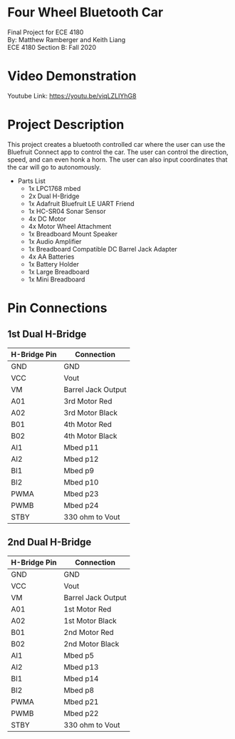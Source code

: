 # Four Wheel Bluetooth Car
Final Project for ECE 4180 <br>
By: Matthew Ramberger and Keith Liang <br>
ECE 4180 Section B: Fall 2020 <br>
# Video Demonstration
Youtube Link: https://youtu.be/viqLZLIYhG8
# Project Description
This project creates a bluetooth controlled car where the user can use the Bluefruit Connect app to control the car. The user can control the direction, speed, and can even honk a horn. The user can also input coordinates that the car will go to autonomously.
*   Parts List
    *   1x LPC1768 mbed
    *   2x Dual H-Bridge
    *   1x Adafruit Bluefruit LE UART Friend
    *   1x HC-SR04 Sonar Sensor
    *   4x DC Motor
    *   4x Motor Wheel Attachment
    *   1x Breadboard Mount Speaker
    *   1x Audio Amplifier
    *   1x Breadboard Compatible DC Barrel Jack Adapter
    *   4x AA Batteries
    *   1x Battery Holder
    *   1x Large Breadboard
    *   1x Mini Breadboard
# Pin Connections
## 1st Dual H-Bridge
| H-Bridge Pin      | Connection         |
| ------------- | ------------- |
| GND  | GND  |
| VCC  | Vout  |
| VM  | Barrel Jack Output  |
| A01  | 3rd Motor Red |
| A02  | 3rd Motor Black  |
| B01  | 4th Motor Red  |
| B02  | 4th Motor Black  |
| AI1  | Mbed p11 |
| AI2  | Mbed p12 |
| BI1  | Mbed p9 |
| BI2  | Mbed p10 |
| PWMA | Mbed p23 |
| PWMB | Mbed p24 |
| STBY | 330 ohm to Vout |

## 2nd Dual H-Bridge
| H-Bridge Pin      | Connection         |
| ------------- | ------------- |
| GND  | GND  |
| VCC  | Vout  |
| VM  | Barrel Jack Output  |
| A01  | 1st Motor Red |
| A02  | 1st Motor Black  |
| B01  | 2nd Motor Red  |
| B02  | 2nd Motor Black  |
| AI1  | Mbed p5 |
| AI2  | Mbed p13 |
| BI1  | Mbed p14 |
| BI2  | Mbed p8 |
| PWMA | Mbed p21 |
| PWMB | Mbed p22 |
| STBY | 330 ohm to Vout |

